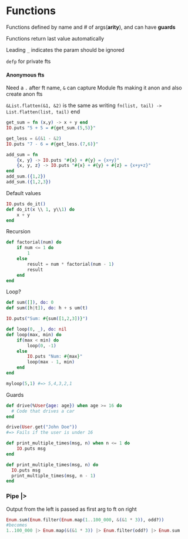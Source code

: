 # Functions

Functions defined by name and # of args(**arity**), and can have **guards**

Functions return last value automatically

Leading `_` indicates the param should be ignored

`defp` for private fts

#### Anonymous fts

Need a `.` after ft name, `&` can capture Module fts making it anon and also create anon fts

`&List.flatten(&1, &2)` is the same as writing `fn(list, tail) -> List.flatten(list, tail)` end

```elixir
get_sum = fn (x,y) -> x + y end
IO.puts "5 + 5 = #{get_sum.(5,5)}"

get_less = &(&1 - &2)
IO.puts "7 - 6 = #{get_less.(7,6)}"

add_sum = fn
	{x, y} -> IO.puts "#{x} + #{y} = {x+y}"
	{x, y, z} -> IO.puts "#{x} + #{y} + #{z} = {x+y+z}"
end
add_sum.({1,2})
add_sum.({1,2,3})

```

Default values

```elixir
IO.puts do_it()
def do_it(x \\ 1, y\\1) do
	x + y
end
```

Recursion

```elixir
def factorial(num) do
	if num <= 1 do 
		1
	else 
		result = num * factorial(num - 1)
		result
	end
end
```

Loop?

```elixir
def sum([]), do: 0
def sum([h|t]), do: h + s um(t)

IO.puts("Sum: #{sum([1,2,3])}")
```

```elixir
def loop(0, _), do: nil
def loop(max, min) do
	if(max < min) do
		loop(0, -1)
	else 
		IO.puts "Num: #{max}"
		loop(max - 1, min)
	end
end

myloop(5,1) #=> 5,4,3,2,1
```

Guards

```elixir
def drive(%User{age: age}) when age >= 16 do
  # Code that drives a car
end

drive(User.get("John Doe"))
#=> Fails if the user is under 16
```

```elixir
def print_multiple_times(msg, n) when n <= 1 do
	IO.puts msg
end

def print_multiple_times(msg, n) do
  IO.puts msg
  print_multiple_times(msg, n - 1)
end
```

### Pipe |>

Output from the left is passed as first arg to ft on right

```elixir
Enum.sum(Enum.filter(Enum.map(1..100_000, &(&1 * 3)), odd?)) 
#becomes
1..100_000 |> Enum.map(&(&1 * 3)) |> Enum.filter(odd?) |> Enum.sum
```

